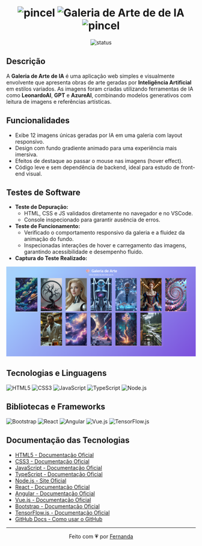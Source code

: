 <div align="center">
  <h1>
    <img src="https://img.shields.io/badge/🎨-FF1493?style=flat" alt="pincel" height="28">
    <img src="https://img.shields.io/badge/GALERIA%20DE%20ARTE%20DE IA-FF1493?style=flat&logoColor=white" alt="Galeria de Arte de de IA" height="28">
    <img src="https://img.shields.io/badge/🎨-FF1493?style=flat" alt="pincel" height="28">
  </h1>
  <p>
    <img src="https://img.shields.io/badge/status-concluído-FF69B4?style=flat-square" alt="status">
  </p>
</div>


## Descrição 
A **Galeria de Arte de IA** é uma aplicação web simples e visualmente envolvente que apresenta obras de arte geradas por **Inteligência Artificial** em estilos variados. As imagens foram criadas utilizando ferramentas de IA como **LeonardoAI**, **GPT** e **AzureAI**, combinando modelos generativos com leitura de imagens e referências artísticas.

## Funcionalidades
- Exibe 12 imagens únicas geradas por IA em uma galeria com layout responsivo.
- Design com fundo gradiente animado para uma experiência mais imersiva.
- Efeitos de destaque ao passar o mouse nas imagens (hover effect).
- Código leve e sem dependência de backend, ideal para estudo de front-end visual.

## Testes de Software
- **Teste de Depuração:**
  - HTML, CSS e JS validados diretamente no navegador e no VSCode.
  - Console inspecionado para garantir ausência de erros.
- **Teste de Funcionamento:**
  - Verificado o comportamento responsivo da galeria e a fluidez da animação do fundo.
  - Inspecionadas interações de hover e carregamento das imagens, garantindo acessibilidade e desempenho fluido.
- **Captura do Teste Realizado:**

<img src="./imagens/imagemteste.png" alt="Captura da tela" width="600px">

## Tecnologias e Linguagens

![HTML5](https://img.shields.io/badge/HTML5-DDA0DD?style=plastic&logo=html5&logoColor=white)
![CSS3](https://img.shields.io/badge/CSS3-DDA0DD?style=plastic&logo=css3&logoColor=white)
![JavaScript](https://img.shields.io/badge/JavaScript-DDA0DD?style=plastic&logo=javascript&logoColor=white)
![TypeScript](https://img.shields.io/badge/TypeScript-DDA0DD?style=plastic&logo=typescript&logoColor=white)
![Node.js](https://img.shields.io/badge/Node.js-DDA0DD?style=plastic&logo=nodedotjs&logoColor=white)


## Bibliotecas e Frameworks

![Bootstrap](https://img.shields.io/badge/Bootstrap-FFB6C1?style=plastic&logo=bootstrap&logoColor=white)
![React](https://img.shields.io/badge/React-FFB6C1?style=plastic&logo=react&logoColor=white)
![Angular](https://img.shields.io/badge/Angular-FFB6C1?style=plastic&logo=angular&logoColor=white)
![Vue.js](https://img.shields.io/badge/Vue.js-FFB6C1?style=plastic&logo=vue.js&logoColor=white)
![TensorFlow.js](https://img.shields.io/badge/TensorFlow.js-FFB6C1?style=plastic&logo=tensorflow&logoColor=white)

## Documentação das Tecnologias
- [HTML5 - Documentação Oficial](https://developer.mozilla.org/pt-BR/docs/Web/HTML)
- [CSS3 - Documentação Oficial](https://developer.mozilla.org/pt-BR/docs/Web/CSS)
- [JavaScript - Documentação Oficial](https://developer.mozilla.org/pt-BR/docs/Web/JavaScript)
- [TypeScript - Documentação Oficial](https://www.typescriptlang.org/docs/)
- [Node.js - Site Oficial](https://nodejs.org/en/docs)
- [React - Documentação Oficial](https://react.dev/)
- [Angular - Documentação Oficial](https://angular.io/docs)
- [Vue.js - Documentação Oficial](https://vuejs.org/guide/introduction.html)
- [Bootstrap - Documentação Oficial](https://getbootstrap.com/docs/5.3/getting-started/introduction/)
- [TensorFlow.js - Documentação Oficial](https://js.tensorflow.org/)
- [GitHub Docs - Como usar o GitHub](https://docs.github.com/pt)




---

<div align="center">
  Feito com 💗 por <a href="https://github.com/AraujoTech1" target="_blank">Fernanda</a>
</div>
